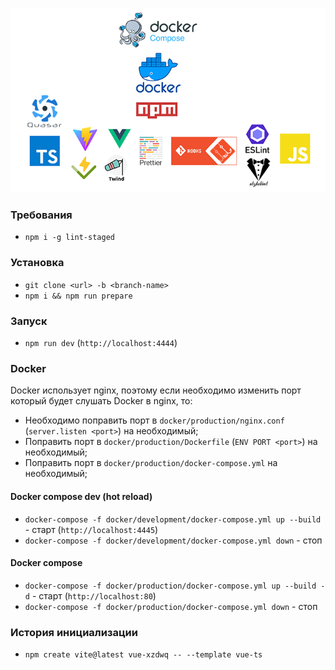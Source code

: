 <p align="center">
  <img src="git-assets/preview.png">
</p>

### Требования

- `npm i -g lint-staged`

### Установка

- `git clone <url> -b <branch-name>`
- `npm i && npm run prepare`

### Запуск

- `npm run dev` (`http://localhost:4444`)

### Docker

Docker использует nginx, поэтому если необходимо изменить порт который будет слушать Docker в nginx, то:

- Необходимо поправить порт в `docker/production/nginx.conf` (`server.listen <port>`) на необходимый;
- Поправить порт в `docker/production/Dockerfile` (`ENV PORT <port>`) на необходимый;
- Поправить порт в `docker/production/docker-compose.yml` на необходимый;

#### Docker compose dev (hot reload)

- `docker-compose -f docker/development/docker-compose.yml up --build` - старт (`http://localhost:4445`)
- `docker-compose -f docker/development/docker-compose.yml down` - стоп

#### Docker compose

- `docker-compose -f docker/production/docker-compose.yml up --build -d` - старт (`http://localhost:80`)
- `docker-compose -f docker/production/docker-compose.yml down` - стоп

### История инициализации

- `npm create vite@latest vue-xzdwq -- --template vue-ts`
